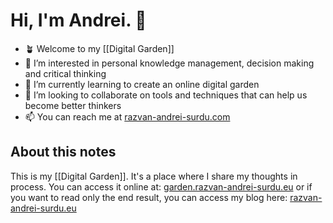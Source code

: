 # Hi, I'm Andrei. 👋

- 🪴 Welcome to my [[Digital Garden]]
- 👀 I’m interested in personal knowledge management, decision making and critical thinking
- 🌱 I’m currently learning to create an online digital garden
- 💞️ I’m looking to collaborate on tools and techniques that can help us become better thinkers
- 📫 You can reach me at [razvan-andrei-surdu.com](https://razvan-andrei-surdu.com)


## About this notes
This is my [[Digital Garden]]. It's a place where I share my thoughts in process. You can access it online at: [garden.razvan-andrei-surdu.eu](https://garden.razvan-andrei-surdu.eu) or if you want to read only the end result, you can access my blog here: [razvan-andrei-surdu.eu](http://razvan-andrei-surdu.eu)